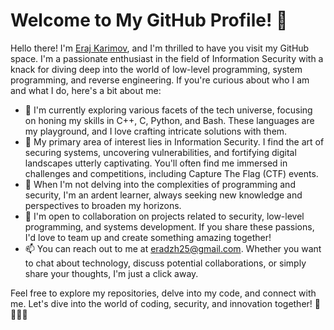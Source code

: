 # Welcome to My GitHub Profile! 👋

Hello there! I'm [Eraj Karimov](https://github.com/ErajKarimov), and I'm thrilled to have you visit my GitHub space. I'm a passionate enthusiast in the field of Information Security with a knack for diving deep into the world of low-level programming, system programming, and reverse engineering. If you're curious about who I am and what I do, here's a bit about me:

- 🔭 I'm currently exploring various facets of the tech universe, focusing on honing my skills in C++, C, Python, and Bash. These languages are my playground, and I love crafting intricate solutions with them.
- 🌱 My primary area of interest lies in Information Security. I find the art of securing systems, uncovering vulnerabilities, and fortifying digital landscapes utterly captivating. You'll often find me immersed in challenges and competitions, including Capture The Flag (CTF) events.
- 👀 When I'm not delving into the complexities of programming and security, I'm an ardent learner, always seeking new knowledge and perspectives to broaden my horizons.
- 💞️ I'm open to collaboration on projects related to security, low-level programming, and systems development. If you share these passions, I'd love to team up and create something amazing together!
- 📫 You can reach out to me at [eradzh25@gmail.com](mailto:eradzh25@gmail.com). Whether you want to chat about technology, discuss potential collaborations, or simply share your thoughts, I'm just a click away.

Feel free to explore my repositories, delve into my code, and connect with me. Let's dive into the world of coding, security, and innovation together! 🚀🔐👨‍💻
